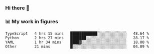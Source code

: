 ### Hi there 👋

### 📊 My work in figures

<!--START_SECTION:waka-->

```text
TypeScript   4 hrs 15 mins   ████████████░░░░░░░░░░░░░   48.64 %
Python       2 hrs 27 mins   ███████░░░░░░░░░░░░░░░░░░   28.17 %
YAML         1 hr 34 mins    ████▓░░░░░░░░░░░░░░░░░░░░   18.00 %
Other        21 mins         █░░░░░░░░░░░░░░░░░░░░░░░░   04.09 %
```

<!--END_SECTION:waka-->
